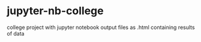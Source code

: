 # jupyter-nb-college
college project with jupyter notebook
output files as .html containing results of data

